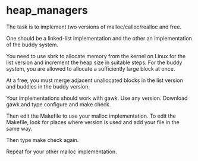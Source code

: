 # heap_managers
The task is to implement two versions of malloc/calloc/realloc and free.

One should be a linked-list implementation and the other an implementation of the buddy system.

You need to use sbrk to allocate memory from the kernel on Linux for the list version and increment the heap size in suitable steps. For the buddy system, you are allowed to allocate a sufficiently large block at once.

At a free, you must merge adjacent unallocated blocks in the list version and buddies in the buddy version.

Your implementations should work with gawk. Use any version.
Download gawk and type configure and make check.

Then edit the Makefile to use your malloc implementation. To edit the Makefile, look for places where version is used and add your file in the same way.

Then type make check again.

Repeat for your other malloc implementation. 
